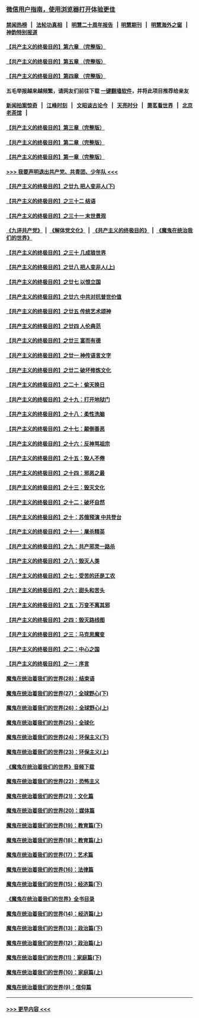 ### [微信用户指南，使用浏览器打开体验更佳](https://github.com/gfw-breaker/banned-news1/blob/master/indexes/wechat-guide.md?t=0)
#### [禁闻热榜](热点新闻.md?t=0)  &nbsp;&nbsp;|&nbsp;&nbsp; [法轮功真相](https://github.com/gfw-breaker/truth/blob/master/README.md?t=0) &nbsp;&nbsp;|&nbsp;&nbsp; [明慧二十周年报告](https://github.com/gfw-breaker/mh-reports/blob/master/README.md?t=0) &nbsp;&nbsp;|&nbsp;&nbsp;[明慧期刊](https://github.com/gfw-breaker/mh-qikan) &nbsp;&nbsp;|&nbsp;&nbsp; [明慧海外之窗](https://github.com/gfw-breaker/mh-news/blob/master/README.md?t=0) &nbsp;&nbsp;|&nbsp;&nbsp; [神韵特别报道](https://github.com/gfw-breaker/mh-news/blob/master/shenyun.md?t=0)
#### [【共产主义的终极目的】第六章 （完整版）](../pages/nsc422/n11428913.md?t=02042244) 
#### [【共产主义的终极目的】第五章 （完整版）](../pages/nsc422/n11428912.md?t=02042244) 
#### [【共产主义的终极目的】第四章 （完整版）](../pages/nsc422/n11428907.md?t=02042244) 
#### 五毛举报越来越频繁，请网友们前往下载 [一键翻墙软件](https://github.com/gfw-breaker/ssr-accounts)，并将此项目推荐给亲友
#### [新闻拍案惊奇](https://github.com/gfw-breaker/banned-news1/blob/master/pages/link4.md) &nbsp;&nbsp;|&nbsp;&nbsp; [江峰时刻](https://github.com/gfw-breaker/banned-news1/blob/master/pages/link4.md) &nbsp;&nbsp;|&nbsp;&nbsp; [文昭谈古论今](https://github.com/gfw-breaker/banned-news1/blob/master/pages/link4.md) &nbsp;&nbsp;|&nbsp;&nbsp; [天亮时分](https://github.com/gfw-breaker/banned-news1/blob/master/pages/link4.md) &nbsp;&nbsp;|&nbsp;&nbsp; [萧茗看世界](https://github.com/gfw-breaker/banned-news1/blob/master/pages/link4.md) &nbsp;&nbsp;|&nbsp;&nbsp; [北京老茶馆](https://github.com/gfw-breaker/banned-news1/blob/master/pages/link4.md) &nbsp;&nbsp;|&nbsp;&nbsp; 
#### [【共产主义的终极目的】第三章（完整版）](../pages/nsc422/n11428848.md?t=02042244) 
#### [【共产主义的终极目的】第二章（完整版）](../pages/nsc422/n11428831.md?t=02042244) 
#### [【共产主义的终极目的】第一章（完整版）](../pages/nsc422/n11417651.md?t=02042244) 
#### [>>> 我要声明退出共产党、共青团、少年队 <<<](https://github.com/begood0513/goodnews/blob/master/quit/letter.md) 
#### [【共产主义的终极目的】之廿九 把人变非人(下)](../pages/nsc422/n11344140.md?t=02042244) 
#### [【共产主义的终极目的】之三十二 结语](../pages/nsc422/n11360535.md?t=02042244) 
#### [【共产主义的终极目的】之三十一 末世景观](../pages/nsc422/n11351129.md?t=02042244) 
#### [《九评共产党》](https://github.com/begood0513/9ping.md/blob/master/README.md) &nbsp;|&nbsp; [《解体党文化》](../../../../jtdwh.md/blob/master/README.md)  &nbsp;|&nbsp; [《共产主义的终极目的》](../../../../gczydzjmd.md/blob/master/README.md) &nbsp;|&nbsp; [《魔鬼在统治我们的世界》](../../../../mgztzwmdsj.md/blob/master/README.md) 
#### [【共产主义的终极目的】之三十 几成狼世界](../pages/nsc422/n11348280.md?t=02042244) 
#### [【共产主义的终极目的】之廿八 把人变非人(上)](../pages/nsc422/n11340492.md?t=02042244) 
#### [【共产主义的终极目的】之廿七 以恨立国](../pages/nsc422/n11336944.md?t=02042244) 
#### [【共产主义的终极目的】之廿六 中共对抗普世价值](../pages/nsc422/n11324785.md?t=02042244) 
#### [【共产主义的终极目的】之廿五 传统艺术颂神](../pages/nsc422/n11296396.md?t=02042244) 
#### [【共产主义的终极目的】之廿四 人伦典范](../pages/nsc422/n11296397.md?t=02042244) 
#### [【共产主义的终极目的】之廿三 富而有德](../pages/nsc422/n11283598.md?t=02042244) 
#### [【共产主义的终极目的】之廿一 神传语言文字](../pages/nsc422/n11263265.md?t=02042244) 
#### [【共产主义的终极目的】之廿二 破坏修炼文化](../pages/nsc422/n11245728.md?t=02042244) 
#### [【共产主义的终极目的】之二十：偷天换日](../pages/nsc422/n11238846.md?t=02042244) 
#### [【共产主义的终极目的】之十九：打开地狱门](../pages/nsc422/n11206376.md?t=02042244) 
#### [【共产主义的终极目的】之十八：柔性洗脑](../pages/nsc422/n11199994.md?t=02042244) 
#### [【共产主义的终极目的】之十七：颠倒善恶](../pages/nsc422/n11179782.md?t=02042244) 
#### [【共产主义的终极目的】之十六：反神骂祖宗](../pages/nsc422/n11166798.md?t=02042244) 
#### [【共产主义的终极目的】之十五：毁人不倦](../pages/nsc422/n11166792.md?t=02042244) 
#### [【共产主义的终极目的】之十四：邪恶之最](../pages/nsc422/n11150249.md?t=02042244) 
#### [【共产主义的终极目的】之十三：毁灭文化](../pages/nsc422/n11135227.md?t=02042244) 
#### [【共产主义的终极目的】之十二：破坏自然](../pages/nsc422/n11135214.md?t=02042244) 
#### [【共产主义的终极目的】之十：苏俄预演 中共登台](../pages/nsc422/n11118424.md?t=02042244) 
#### [【共产主义的终极目的】之十一：屠杀精英](../pages/nsc422/n11118442.md?t=02042244) 
#### [【共产主义的终极目的】之九：共产邪灵一路杀](../pages/nsc422/n11114139.md?t=02042244) 
#### [【共产主义的终极目的】之八：毁灭人类](../pages/nsc422/n11108503.md?t=02042244) 
#### [【共产主义的终极目的】之七：受苦的还是工农](../pages/nsc422/n11101809.md?t=02042244) 
#### [【共产主义的终极目的】之六：甜头和苦头](../pages/nsc422/n11096971.md?t=02042244) 
#### [【共产主义的终极目的】之五：万变不离其邪](../pages/nsc422/n11091285.md?t=02042244) 
#### [【共产主义的终极目的】之四：毁灭路线图](../pages/nsc422/n11086284.md?t=02042244) 
#### [【共产主义的终极目的】之三：马克思魔变](../pages/nsc422/n11061941.md?t=02042244) 
#### [【共产主义的终极目的】之二：中心之国](../pages/nsc422/n11047728.md?t=02042244) 
#### [【共产主义的终极目的】之一：序言](../pages/nsc422/n11086077.md?t=02042244) 
#### [魔鬼在统治着我们的世界(28)：结束语](../pages/nsc422/n10936246.md?t=02042244) 
#### [魔鬼在统治着我们的世界(27)：全球野心(下)](../pages/nsc422/n10928319.md?t=02042244) 
#### [魔鬼在统治着我们的世界(26)：全球野心(上)](../pages/nsc422/n10900318.md?t=02042244) 
#### [魔鬼在统治着我们的世界(25)：全球化](../pages/nsc422/n10788205.md?t=02042244) 
#### [魔鬼在统治着我们的世界(24)：环保主义(下)](../pages/nsc422/n10695307.md?t=02042244) 
#### [魔鬼在统治着我们的世界(23)：环保主义(上)](../pages/nsc422/n10688613.md?t=02042244) 
#### [《魔鬼在统治着我们的世界》音频下载](../pages/nsc422/n10635553.md?t=02042244) 
#### [魔鬼在统治着我们的世界(22)：恐怖主义](../pages/nsc422/n10614727.md?t=02042244) 
#### [魔鬼在统治着我们的世界(21)：文化篇](../pages/nsc422/n10597706.md?t=02042244) 
#### [魔鬼在统治着我们的世界(20)：媒体篇](../pages/nsc422/n10586579.md?t=02042244) 
#### [魔鬼在统治着我们的世界(19)：教育篇(下)](../pages/nsc422/n10564808.md?t=02042244) 
#### [魔鬼在统治着我们的世界(18)：教育篇(上)](../pages/nsc422/n10526970.md?t=02042244) 
#### [魔鬼在统治着我们的世界(17)：艺术篇](../pages/nsc422/n10499093.md?t=02042244) 
#### [魔鬼在统治着我们的世界(16)：法律篇](../pages/nsc422/n10485969.md?t=02042244) 
#### [魔鬼在统治着我们的世界(15)：经济篇(下)](../pages/nsc422/n10469975.md?t=02042244) 
#### [《魔鬼在统治着我们的世界》全书目录](../pages/nsc422/n10464261.md?t=02042244) 
#### [魔鬼在统治着我们的世界(14)：经济篇(上)](../pages/nsc422/n10457370.md?t=02042244) 
#### [魔鬼在统治着我们的世界(13)：政治篇(下)](../pages/nsc422/n10448270.md?t=02042244) 
#### [魔鬼在统治着我们的世界(12)：政治篇(上)](../pages/nsc422/n10444576.md?t=02042244) 
#### [魔鬼在统治着我们的世界(11)：家庭篇(下)](../pages/nsc422/n10440961.md?t=02042244) 
#### [魔鬼在统治着我们的世界(10)：家庭篇(上)](../pages/nsc422/n10435448.md?t=02042244) 
#### [魔鬼在统治着我们的世界(9)：信仰篇](../pages/nsc422/n10432159.md?t=02042244) 

----
#### [ >>> 更早内容 <<< ](../indexes/nsc422-earlier.md)
